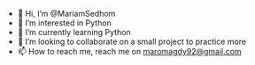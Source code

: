 - 👋 Hi, I’m @MariamSedhom
- 👀 I’m interested in Python
- 🌱 I’m currently learning Python
- 💞️ I’m looking to collaborate on a small project to practice more
- 📫 How to reach me, reach me on maromagdy92@gmail.com

<!---
MariamSedhom/MariamSedhom is a ✨ special ✨ repository because its `README.md` (this file) appears on your GitHub profile.
You can click the Preview link to take a look at your changes.
--->
